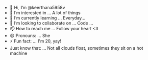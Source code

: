 - 👋 Hi, I’m @keerthana5958v 
- 👀 I’m interested in ... A lot of things
- 🌱 I’m currently learning ... Everyday...
- 💞️ I’m looking to collaborate on ... Code ...  
- 📫 How to reach me ... Follow your heart <3 
- 😄 Pronouns: ... She
- ⚡ Fun fact: ... I'm 20, yay! 
- Juat know that: ... Not all clouds float, sometimes they sit on a hot machine

<!---
keerthana5958v/keerthana5958v is a ✨ special ✨ repository because its `README.md` (this file) appears on your GitHub profile.
You can click the Preview link to take a look at your changes.
--->
